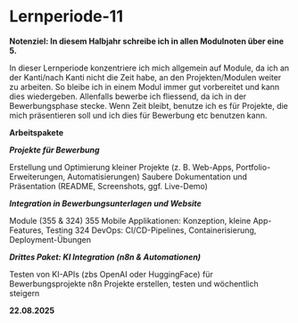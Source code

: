 # Lernperiode-11

**Notenziel: In diesem Halbjahr schreibe ich in allen Modulnoten über eine 5.**

In dieser Lernperiode konzentriere ich mich allgemein auf Module, da ich an der Kanti/nach Kanti nicht die Zeit habe, an den Projekten/Modulen weiter zu arbeiten. So bleibe ich in einem Modul immer gut vorbereitet und kann dies wiedergeben. Allenfalls bewerbe ich fliessend, da ich in der Bewerbungsphase stecke. Wenn Zeit bleibt, benutze ich es für Projekte, die mich präsentieren soll und ich dies für Bewerbung etc benutzen kann.


**Arbeitspakete**

***Projekte für Bewerbung***

Erstellung und Optimierung kleiner Projekte (z. B. Web-Apps, Portfolio-Erweiterungen, Automatisierungen)
Saubere Dokumentation und Präsentation (README, Screenshots, ggf. Live-Demo)

***Integration in Bewerbungsunterlagen und Website***

Module (355 & 324)
355 Mobile Applikationen: Konzeption, kleine App-Features, Testing
324 DevOps: CI/CD-Pipelines, Containerisierung, Deployment-Übungen


***Drittes Paket: KI Integration (n8n & Automationen)***

Testen von KI-APIs (zbs OpenAI oder HuggingFace) für Bewerbungsprojekte
n8n Projekte erstellen, testen und wöchentlich steigern



**22.08.2025**
